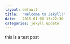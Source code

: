 ```yaml
---
layout: default
title:  "Welcome to Jekyll!"
date:   2015-01-08 13:22:30
categories: jekyll update
---
```


this is a test post